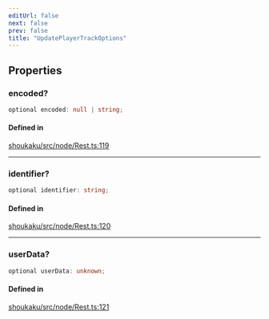 ```yaml
---
editUrl: false
next: false
prev: false
title: "UpdatePlayerTrackOptions"
---
```


## Properties

<a id="encoded" name="encoded"></a>

### encoded?

```ts
optional encoded: null | string;
```

#### Defined in

[shoukaku/src/node/Rest.ts:119](https://github.com/shipgirlproject/shoukaku/blob/30762f5af6c7b4176e69ee96fa39bc204a7cff21/src/node/Rest.ts#L119)

***

<a id="identifier" name="identifier"></a>

### identifier?

```ts
optional identifier: string;
```

#### Defined in

[shoukaku/src/node/Rest.ts:120](https://github.com/shipgirlproject/shoukaku/blob/30762f5af6c7b4176e69ee96fa39bc204a7cff21/src/node/Rest.ts#L120)

***

<a id="userdata" name="userdata"></a>

### userData?

```ts
optional userData: unknown;
```

#### Defined in

[shoukaku/src/node/Rest.ts:121](https://github.com/shipgirlproject/shoukaku/blob/30762f5af6c7b4176e69ee96fa39bc204a7cff21/src/node/Rest.ts#L121)

